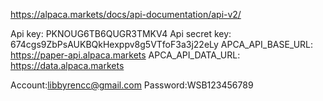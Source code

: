 https://alpaca.markets/docs/api-documentation/api-v2/

Api key: PKNOUG6TB6QUGR3TMKV4
Api secret key: 674cgs9ZbPsAUKBQkHexppv8g5VTfoF3a3j22eLy
APCA_API_BASE_URL: https://paper-api.alpaca.markets 
APCA_API_DATA_URL: https://data.alpaca.markets


Account:libbyrencc@gmail.com
Password:WSB123456789